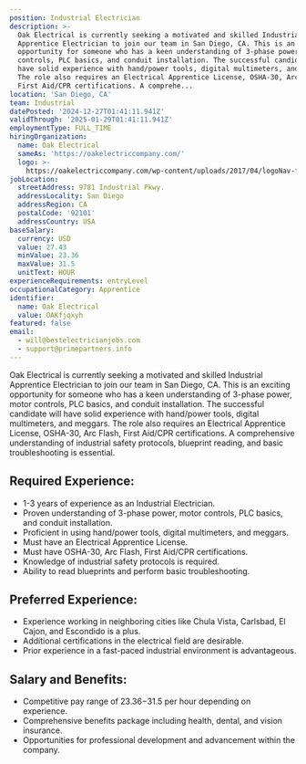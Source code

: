 ```yaml
---
position: Industrial Electrician
description: >-
  Oak Electrical is currently seeking a motivated and skilled Industrial
  Apprentice Electrician to join our team in San Diego, CA. This is an exciting
  opportunity for someone who has a keen understanding of 3-phase power, motor
  controls, PLC basics, and conduit installation. The successful candidate will
  have solid experience with hand/power tools, digital multimeters, and meggars.
  The role also requires an Electrical Apprentice License, OSHA-30, Arc Flash,
  First Aid/CPR certifications. A comprehe...
location: 'San Diego, CA'
team: Industrial
datePosted: '2024-12-27T01:41:11.941Z'
validThrough: '2025-01-29T01:41:11.941Z'
employmentType: FULL_TIME
hiringOrganization:
  name: Oak Electrical
  sameAs: 'https://oakelectriccompany.com/'
  logo: >-
    https://oakelectriccompany.com/wp-content/uploads/2017/04/logoNav-for-web.png
jobLocation:
  streetAddress: 9781 Industrial Pkwy.
  addressLocality: San Diego
  addressRegion: CA
  postalCode: '92101'
  addressCountry: USA
baseSalary:
  currency: USD
  value: 27.43
  minValue: 23.36
  maxValue: 31.5
  unitText: HOUR
experienceRequirements: entryLevel
occupationalCategory: Apprentice
identifier:
  name: Oak Electrical
  value: OAKfjqxyh
featured: false
email:
  - will@bestelectricianjobs.com
  - support@primepartners.info
---
```




Oak Electrical is currently seeking a motivated and skilled Industrial Apprentice Electrician to join our team in San Diego, CA. This is an exciting opportunity for someone who has a keen understanding of 3-phase power, motor controls, PLC basics, and conduit installation. The successful candidate will have solid experience with hand/power tools, digital multimeters, and meggars. The role also requires an Electrical Apprentice License, OSHA-30, Arc Flash, First Aid/CPR certifications. A comprehensive understanding of industrial safety protocols, blueprint reading, and basic troubleshooting is essential. 

## Required Experience:

- 1-3 years of experience as an Industrial Electrician.
- Proven understanding of 3-phase power, motor controls, PLC basics, and conduit installation.
- Proficient in using hand/power tools, digital multimeters, and meggars.
- Must have an Electrical Apprentice License.
- Must have OSHA-30, Arc Flash, First Aid/CPR certifications.
- Knowledge of industrial safety protocols is required.
- Ability to read blueprints and perform basic troubleshooting.

## Preferred Experience:

- Experience working in neighboring cities like Chula Vista, Carlsbad, El Cajon, and Escondido is a plus.
- Additional certifications in the electrical field are desirable.
- Prior experience in a fast-paced industrial environment is advantageous.

## Salary and Benefits:

- Competitive pay range of $23.36-$31.5 per hour depending on experience.
- Comprehensive benefits package including health, dental, and vision insurance.
- Opportunities for professional development and advancement within the company.
